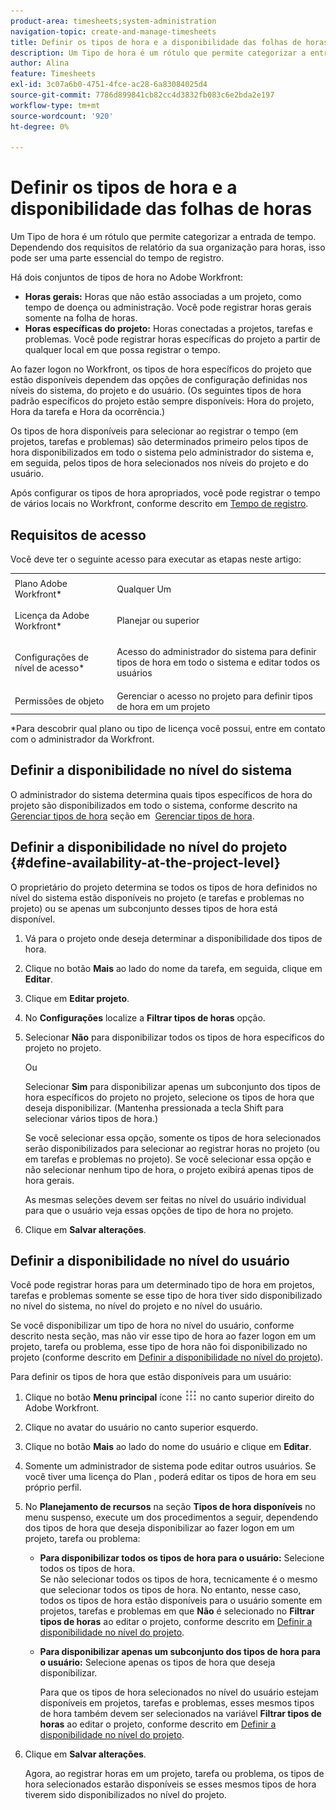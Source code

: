 ```yaml
---
product-area: timesheets;system-administration
navigation-topic: create-and-manage-timesheets
title: Definir os tipos de hora e a disponibilidade das folhas de horas
description: Um Tipo de hora é um rótulo que permite categorizar a entrada de tempo. Dependendo dos requisitos de relatório da sua organização para horas, isso pode ser uma parte essencial do tempo de registro.
author: Alina
feature: Timesheets
exl-id: 3c07a6b0-4751-4fce-ac28-6a83084025d4
source-git-commit: 7786d899841cb82cc4d3832fb083c6e2bda2e197
workflow-type: tm+mt
source-wordcount: '920'
ht-degree: 0%

---
```


# Definir os tipos de hora e a disponibilidade das folhas de horas

Um Tipo de hora é um rótulo que permite categorizar a entrada de tempo. Dependendo dos requisitos de relatório da sua organização para horas, isso pode ser uma parte essencial do tempo de registro.

Há dois conjuntos de tipos de hora no Adobe Workfront:

* **Horas gerais:** Horas que não estão associadas a um projeto, como tempo de doença ou administração. Você pode registrar horas gerais somente na folha de horas.
* **Horas específicas do projeto:** Horas conectadas a projetos, tarefas e problemas. Você pode registrar horas específicas do projeto a partir de qualquer local em que possa registrar o tempo.

Ao fazer logon no Workfront, os tipos de hora específicos do projeto que estão disponíveis dependem das opções de configuração definidas nos níveis do sistema, do projeto e do usuário. (Os seguintes tipos de hora padrão específicos do projeto estão sempre disponíveis: Hora do projeto, Hora da tarefa e Hora da ocorrência.)

Os tipos de hora disponíveis para selecionar ao registrar o tempo (em projetos, tarefas e problemas) são determinados primeiro pelos tipos de hora disponibilizados em todo o sistema pelo administrador do sistema e, em seguida, pelos tipos de hora selecionados nos níveis do projeto e do usuário.

Após configurar os tipos de hora apropriados, você pode registrar o tempo de vários locais no Workfront, conforme descrito em [Tempo de registro](../../timesheets/create-and-manage-timesheets/log-time.md).

## Requisitos de acesso

Você deve ter o seguinte acesso para executar as etapas neste artigo:

<table style="table-layout:auto"> 
 <col> 
 </col> 
 <col> 
 </col> 
 <tbody> 
  <tr> 
   <td role="rowheader">Plano Adobe Workfront*</td> 
   <td> <p>Qualquer Um</p> </td> 
  </tr> 
  <tr> 
   <td role="rowheader">Licença da Adobe Workfront*</td> 
   <td> <p>Planejar ou superior</p> </td> 
  </tr> 
  <tr> 
   <td role="rowheader">Configurações de nível de acesso*</td> 
   <td> <p>Acesso do administrador do sistema para definir tipos de hora em todo o sistema e editar todos os usuários</p> </td> 
  </tr> 
  <tr> 
   <td role="rowheader">Permissões de objeto</td> 
   <td>Gerenciar o acesso no projeto para definir tipos de hora em um projeto</td> 
  </tr> 
 </tbody> 
</table>

&#42;Para descobrir qual plano ou tipo de licença você possui, entre em contato com o administrador da Workfront.

## Definir a disponibilidade no nível do sistema

O administrador do sistema determina quais tipos específicos de hora do projeto são disponibilizados em todo o sistema, conforme descrito na [Gerenciar tipos de hora](../../administration-and-setup/set-up-workfront/configure-timesheets-schedules/hour-types.md) seção em  [Gerenciar tipos de hora](../../administration-and-setup/set-up-workfront/configure-timesheets-schedules/hour-types.md).

## Definir a disponibilidade no nível do projeto {#define-availability-at-the-project-level}

O proprietário do projeto determina se todos os tipos de hora definidos no nível do sistema estão disponíveis no projeto (e tarefas e problemas no projeto) ou se apenas um subconjunto desses tipos de hora está disponível. 

1. Vá para o projeto onde deseja determinar a disponibilidade dos tipos de hora.
1. Clique no botão **Mais** ao lado do nome da tarefa, em seguida, clique em **Editar**.

1. Clique em **Editar projeto**.
1. No **Configurações** localize a **Filtrar tipos de horas** opção.

1. Selecionar **Não** para disponibilizar todos os tipos de hora específicos do projeto no projeto.

   Ou

   Selecionar **Sim** para disponibilizar apenas um subconjunto dos tipos de hora específicos do projeto no projeto, selecione os tipos de hora que deseja disponibilizar. (Mantenha pressionada a tecla Shift para selecionar vários tipos de hora.)

   Se você selecionar essa opção, somente os tipos de hora selecionados serão disponibilizados para selecionar ao registrar horas no projeto (ou em tarefas e problemas no projeto). Se você selecionar essa opção e não selecionar nenhum tipo de hora, o projeto exibirá apenas tipos de hora gerais.

   As mesmas seleções devem ser feitas no nível do usuário individual para que o usuário veja essas opções de tipo de hora no projeto.

1. Clique em **Salvar alterações**.

## Definir a disponibilidade no nível do usuário

Você pode registrar horas para um determinado tipo de hora em projetos, tarefas e problemas somente se esse tipo de hora tiver sido disponibilizado no nível do sistema, no nível do projeto e no nível do usuário.

Se você disponibilizar um tipo de hora no nível do usuário, conforme descrito nesta seção, mas não vir esse tipo de hora ao fazer logon em um projeto, tarefa ou problema, esse tipo de hora não foi disponibilizado no projeto (conforme descrito em [Definir a disponibilidade no nível do projeto](#define-availability-at-the-project-level)).

Para definir os tipos de hora que estão disponíveis para um usuário:

1. Clique no botão **Menu principal** ícone ![](assets/main-menu-icon.png) no canto superior direito do Adobe Workfront.

1. Clique no avatar do usuário no canto superior esquerdo.
1. Clique no botão **Mais** ao lado do nome do usuário e clique em **Editar**.

1. Somente um administrador de sistema pode editar outros usuários. Se você tiver uma licença do Plan , poderá editar os tipos de hora em seu próprio perfil.
1. No **Planejamento de recursos** na seção **Tipos de hora disponíveis** no menu suspenso, execute um dos procedimentos a seguir, dependendo dos tipos de hora que deseja disponibilizar ao fazer logon em um projeto, tarefa ou problema:

   * **Para disponibilizar todos os tipos de hora para o usuário:** Selecione todos os tipos de hora.\
      Se não selecionar todos os tipos de hora, tecnicamente é o mesmo que selecionar todos os tipos de hora. No entanto, nesse caso, todos os tipos de hora estão disponíveis para o usuário somente em projetos, tarefas e problemas em que **Não** é selecionado no **Filtrar tipos de horas** ao editar o projeto, conforme descrito em [Definir a disponibilidade no nível do projeto](#define-availability-at-the-project-level).
   * **Para disponibilizar apenas um subconjunto dos tipos de hora para o usuário:** Selecione apenas os tipos de hora que deseja disponibilizar.

      Para que os tipos de hora selecionados no nível do usuário estejam disponíveis em projetos, tarefas e problemas, esses mesmos tipos de hora também devem ser selecionados na variável **Filtrar tipos de horas** ao editar o projeto, conforme descrito em [Definir a disponibilidade no nível do projeto](#define-availability-at-the-project-level).

1. Clique em **Salvar alterações**.

   Agora, ao registrar horas em um projeto, tarefa ou problema, os tipos de hora selecionados estarão disponíveis se esses mesmos tipos de hora tiverem sido disponibilizados no nível do projeto.
